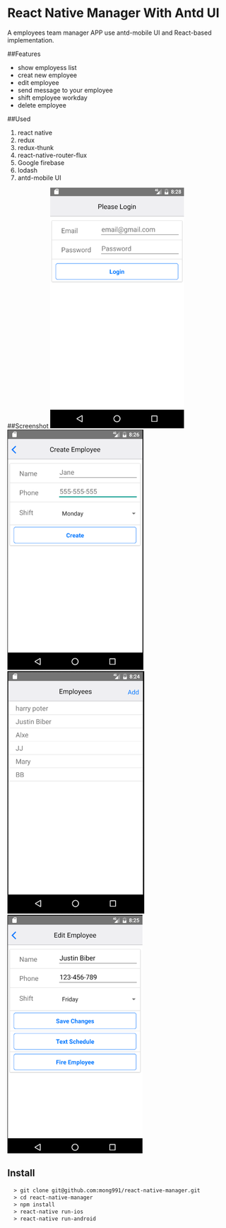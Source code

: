 # React Native Manager With Antd UI

A employees team manager APP use antd-mobile UI and React-based implementation.

##Features
- show employess list
- creat new employee
- edit employee
- send message to your employee
- shift employee workday
- delete employee

##Used
1. react native
2. redux
3. redux-thunk
4. react-native-router-flux
5. Google firebase
6. lodash
7. antd-mobile UI

##Screenshot
![alt text](https://github.com/mong991/react-native-manager/blob/master/screen_shot/login.PNG "react-native-manager")
![alt text](https://github.com/mong991/react-native-manager/blob/master/screen_shot/create%20empolyees.PNG "react-native-manager")
![alt text](https://github.com/mong991/react-native-manager/blob/master/screen_shot/employees.PNG "react-native-manager")
![alt text](https://github.com/mong991/react-native-manager/blob/master/screen_shot/edit%20empolyees.PNG "react-native-manager")


## Install
```
  > git clone git@github.com:mong991/react-native-manager.git
  > cd react-native-manager
  > npm install
  > react-native run-ios
  > react-native run-android
```
